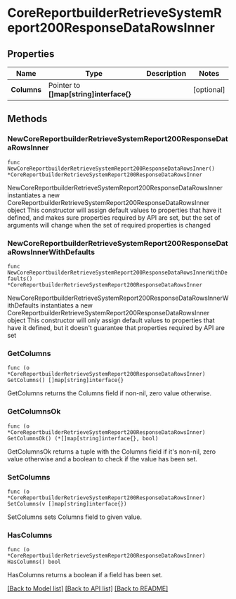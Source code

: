 # CoreReportbuilderRetrieveSystemReport200ResponseDataRowsInner

## Properties

Name | Type | Description | Notes
------------ | ------------- | ------------- | -------------
**Columns** | Pointer to **[]map[string]interface{}** |  | [optional] 

## Methods

### NewCoreReportbuilderRetrieveSystemReport200ResponseDataRowsInner

`func NewCoreReportbuilderRetrieveSystemReport200ResponseDataRowsInner() *CoreReportbuilderRetrieveSystemReport200ResponseDataRowsInner`

NewCoreReportbuilderRetrieveSystemReport200ResponseDataRowsInner instantiates a new CoreReportbuilderRetrieveSystemReport200ResponseDataRowsInner object
This constructor will assign default values to properties that have it defined,
and makes sure properties required by API are set, but the set of arguments
will change when the set of required properties is changed

### NewCoreReportbuilderRetrieveSystemReport200ResponseDataRowsInnerWithDefaults

`func NewCoreReportbuilderRetrieveSystemReport200ResponseDataRowsInnerWithDefaults() *CoreReportbuilderRetrieveSystemReport200ResponseDataRowsInner`

NewCoreReportbuilderRetrieveSystemReport200ResponseDataRowsInnerWithDefaults instantiates a new CoreReportbuilderRetrieveSystemReport200ResponseDataRowsInner object
This constructor will only assign default values to properties that have it defined,
but it doesn't guarantee that properties required by API are set

### GetColumns

`func (o *CoreReportbuilderRetrieveSystemReport200ResponseDataRowsInner) GetColumns() []map[string]interface{}`

GetColumns returns the Columns field if non-nil, zero value otherwise.

### GetColumnsOk

`func (o *CoreReportbuilderRetrieveSystemReport200ResponseDataRowsInner) GetColumnsOk() (*[]map[string]interface{}, bool)`

GetColumnsOk returns a tuple with the Columns field if it's non-nil, zero value otherwise
and a boolean to check if the value has been set.

### SetColumns

`func (o *CoreReportbuilderRetrieveSystemReport200ResponseDataRowsInner) SetColumns(v []map[string]interface{})`

SetColumns sets Columns field to given value.

### HasColumns

`func (o *CoreReportbuilderRetrieveSystemReport200ResponseDataRowsInner) HasColumns() bool`

HasColumns returns a boolean if a field has been set.


[[Back to Model list]](../README.md#documentation-for-models) [[Back to API list]](../README.md#documentation-for-api-endpoints) [[Back to README]](../README.md)


